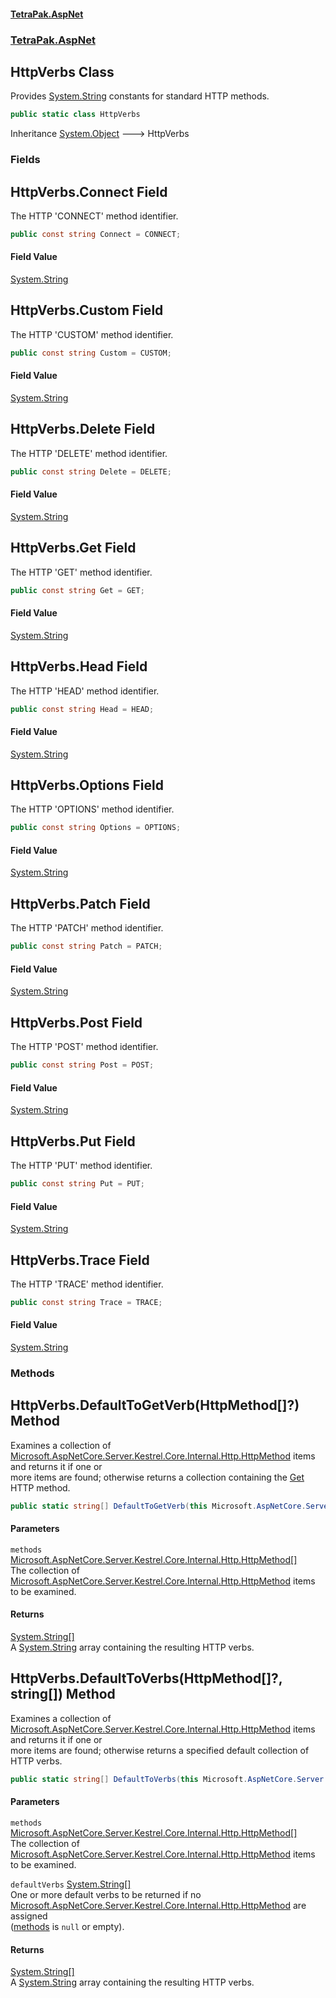 #### [TetraPak.AspNet](index.md 'index')
### [TetraPak.AspNet](TetraPak_AspNet.md 'TetraPak.AspNet')
## HttpVerbs Class
Provides [System.String](https://docs.microsoft.com/en-us/dotnet/api/System.String 'System.String') constants for standard HTTP methods.  
```csharp
public static class HttpVerbs
```

Inheritance [System.Object](https://docs.microsoft.com/en-us/dotnet/api/System.Object 'System.Object') &#129106; HttpVerbs  
### Fields
<a name='TetraPak_AspNet_HttpVerbs_Connect'></a>
## HttpVerbs.Connect Field
The HTTP 'CONNECT' method identifier.   
```csharp
public const string Connect = CONNECT;
```
#### Field Value
[System.String](https://docs.microsoft.com/en-us/dotnet/api/System.String 'System.String')
  
<a name='TetraPak_AspNet_HttpVerbs_Custom'></a>
## HttpVerbs.Custom Field
The HTTP 'CUSTOM' method identifier.   
```csharp
public const string Custom = CUSTOM;
```
#### Field Value
[System.String](https://docs.microsoft.com/en-us/dotnet/api/System.String 'System.String')
  
<a name='TetraPak_AspNet_HttpVerbs_Delete'></a>
## HttpVerbs.Delete Field
The HTTP 'DELETE' method identifier.   
```csharp
public const string Delete = DELETE;
```
#### Field Value
[System.String](https://docs.microsoft.com/en-us/dotnet/api/System.String 'System.String')
  
<a name='TetraPak_AspNet_HttpVerbs_Get'></a>
## HttpVerbs.Get Field
The HTTP 'GET' method identifier.   
```csharp
public const string Get = GET;
```
#### Field Value
[System.String](https://docs.microsoft.com/en-us/dotnet/api/System.String 'System.String')
  
<a name='TetraPak_AspNet_HttpVerbs_Head'></a>
## HttpVerbs.Head Field
The HTTP 'HEAD' method identifier.   
```csharp
public const string Head = HEAD;
```
#### Field Value
[System.String](https://docs.microsoft.com/en-us/dotnet/api/System.String 'System.String')
  
<a name='TetraPak_AspNet_HttpVerbs_Options'></a>
## HttpVerbs.Options Field
The HTTP 'OPTIONS' method identifier.   
```csharp
public const string Options = OPTIONS;
```
#### Field Value
[System.String](https://docs.microsoft.com/en-us/dotnet/api/System.String 'System.String')
  
<a name='TetraPak_AspNet_HttpVerbs_Patch'></a>
## HttpVerbs.Patch Field
The HTTP 'PATCH' method identifier.   
```csharp
public const string Patch = PATCH;
```
#### Field Value
[System.String](https://docs.microsoft.com/en-us/dotnet/api/System.String 'System.String')
  
<a name='TetraPak_AspNet_HttpVerbs_Post'></a>
## HttpVerbs.Post Field
The HTTP 'POST' method identifier.   
```csharp
public const string Post = POST;
```
#### Field Value
[System.String](https://docs.microsoft.com/en-us/dotnet/api/System.String 'System.String')
  
<a name='TetraPak_AspNet_HttpVerbs_Put'></a>
## HttpVerbs.Put Field
The HTTP 'PUT' method identifier.   
```csharp
public const string Put = PUT;
```
#### Field Value
[System.String](https://docs.microsoft.com/en-us/dotnet/api/System.String 'System.String')
  
<a name='TetraPak_AspNet_HttpVerbs_Trace'></a>
## HttpVerbs.Trace Field
The HTTP 'TRACE' method identifier.   
```csharp
public const string Trace = TRACE;
```
#### Field Value
[System.String](https://docs.microsoft.com/en-us/dotnet/api/System.String 'System.String')
  
### Methods
<a name='TetraPak_AspNet_HttpVerbs_DefaultToGetVerb(Microsoft_AspNetCore_Server_Kestrel_Core_Internal_Http_HttpMethod___)'></a>
## HttpVerbs.DefaultToGetVerb(HttpMethod[]?) Method
Examines a collection of [Microsoft.AspNetCore.Server.Kestrel.Core.Internal.Http.HttpMethod](https://docs.microsoft.com/en-us/dotnet/api/Microsoft.AspNetCore.Server.Kestrel.Core.Internal.Http.HttpMethod 'Microsoft.AspNetCore.Server.Kestrel.Core.Internal.Http.HttpMethod') items and returns it if one or  
more items are found; otherwise returns a collection containing the [Get](TetraPak_AspNet_HttpVerbs.md#TetraPak_AspNet_HttpVerbs_Get 'TetraPak.AspNet.HttpVerbs.Get') HTTP method.   
```csharp
public static string[] DefaultToGetVerb(this Microsoft.AspNetCore.Server.Kestrel.Core.Internal.Http.HttpMethod[]? methods);
```
#### Parameters
<a name='TetraPak_AspNet_HttpVerbs_DefaultToGetVerb(Microsoft_AspNetCore_Server_Kestrel_Core_Internal_Http_HttpMethod___)_methods'></a>
`methods` [Microsoft.AspNetCore.Server.Kestrel.Core.Internal.Http.HttpMethod](https://docs.microsoft.com/en-us/dotnet/api/Microsoft.AspNetCore.Server.Kestrel.Core.Internal.Http.HttpMethod 'Microsoft.AspNetCore.Server.Kestrel.Core.Internal.Http.HttpMethod')[[]](https://docs.microsoft.com/en-us/dotnet/api/System.Array 'System.Array')  
The collection of [Microsoft.AspNetCore.Server.Kestrel.Core.Internal.Http.HttpMethod](https://docs.microsoft.com/en-us/dotnet/api/Microsoft.AspNetCore.Server.Kestrel.Core.Internal.Http.HttpMethod 'Microsoft.AspNetCore.Server.Kestrel.Core.Internal.Http.HttpMethod') items to be examined.  
  
#### Returns
[System.String](https://docs.microsoft.com/en-us/dotnet/api/System.String 'System.String')[[]](https://docs.microsoft.com/en-us/dotnet/api/System.Array 'System.Array')  
A [System.String](https://docs.microsoft.com/en-us/dotnet/api/System.String 'System.String') array containing the resulting HTTP verbs.  
  
<a name='TetraPak_AspNet_HttpVerbs_DefaultToVerbs(Microsoft_AspNetCore_Server_Kestrel_Core_Internal_Http_HttpMethod____string__)'></a>
## HttpVerbs.DefaultToVerbs(HttpMethod[]?, string[]) Method
Examines a collection of [Microsoft.AspNetCore.Server.Kestrel.Core.Internal.Http.HttpMethod](https://docs.microsoft.com/en-us/dotnet/api/Microsoft.AspNetCore.Server.Kestrel.Core.Internal.Http.HttpMethod 'Microsoft.AspNetCore.Server.Kestrel.Core.Internal.Http.HttpMethod') items and returns it if one or  
more items are found; otherwise returns a specified default collection of HTTP verbs.   
```csharp
public static string[] DefaultToVerbs(this Microsoft.AspNetCore.Server.Kestrel.Core.Internal.Http.HttpMethod[]? methods, params string[] defaultVerbs);
```
#### Parameters
<a name='TetraPak_AspNet_HttpVerbs_DefaultToVerbs(Microsoft_AspNetCore_Server_Kestrel_Core_Internal_Http_HttpMethod____string__)_methods'></a>
`methods` [Microsoft.AspNetCore.Server.Kestrel.Core.Internal.Http.HttpMethod](https://docs.microsoft.com/en-us/dotnet/api/Microsoft.AspNetCore.Server.Kestrel.Core.Internal.Http.HttpMethod 'Microsoft.AspNetCore.Server.Kestrel.Core.Internal.Http.HttpMethod')[[]](https://docs.microsoft.com/en-us/dotnet/api/System.Array 'System.Array')  
The collection of [Microsoft.AspNetCore.Server.Kestrel.Core.Internal.Http.HttpMethod](https://docs.microsoft.com/en-us/dotnet/api/Microsoft.AspNetCore.Server.Kestrel.Core.Internal.Http.HttpMethod 'Microsoft.AspNetCore.Server.Kestrel.Core.Internal.Http.HttpMethod') items to be examined.  
  
<a name='TetraPak_AspNet_HttpVerbs_DefaultToVerbs(Microsoft_AspNetCore_Server_Kestrel_Core_Internal_Http_HttpMethod____string__)_defaultVerbs'></a>
`defaultVerbs` [System.String](https://docs.microsoft.com/en-us/dotnet/api/System.String 'System.String')[[]](https://docs.microsoft.com/en-us/dotnet/api/System.Array 'System.Array')  
One or more default verbs to be returned if no [Microsoft.AspNetCore.Server.Kestrel.Core.Internal.Http.HttpMethod](https://docs.microsoft.com/en-us/dotnet/api/Microsoft.AspNetCore.Server.Kestrel.Core.Internal.Http.HttpMethod 'Microsoft.AspNetCore.Server.Kestrel.Core.Internal.Http.HttpMethod') are assigned  
([methods](TetraPak_AspNet_HttpVerbs.md#TetraPak_AspNet_HttpVerbs_DefaultToVerbs(Microsoft_AspNetCore_Server_Kestrel_Core_Internal_Http_HttpMethod____string__)_methods 'TetraPak.AspNet.HttpVerbs.DefaultToVerbs(Microsoft.AspNetCore.Server.Kestrel.Core.Internal.Http.HttpMethod[]?, string[]).methods') is `null` or empty).  
  
#### Returns
[System.String](https://docs.microsoft.com/en-us/dotnet/api/System.String 'System.String')[[]](https://docs.microsoft.com/en-us/dotnet/api/System.Array 'System.Array')  
A [System.String](https://docs.microsoft.com/en-us/dotnet/api/System.String 'System.String') array containing the resulting HTTP verbs.  
  
